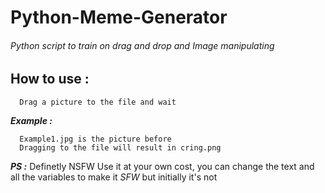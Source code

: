 # Python-Meme-Generator
###### Python script to train on drag and drop and Image manipulating


## How to use : 
```
  Drag a picture to the file and wait
```
***Example :***
```
  Example1.jpg is the picture before
  Dragging to the file will result in cring.png
```

***PS :***
Definetly NSFW
Use it at your own cost, you can change the text and all the variables to make it *SFW* but initially it's not
